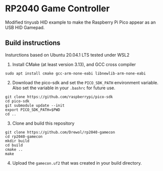 # RP2040 Game Controller
Modified tinyusb HID example to make the Raspberry Pi Pico appear as an USB HID Gamepad.

## Build instructions
Insturctions based on Ubuntu 20.04.1 LTS tested under WSL2

1. Install CMake (at least version 3.13), and GCC cross compiler
```
sudo apt install cmake gcc-arm-none-eabi libnewlib-arm-none-eabi
```

2. Download the pico-sdk and set the `PICO_SDK_PATH` environment variable. Also set the variable in your `.bashrc` for future use.
```
git clone https://github.com/raspberrypi/pico-sdk
cd pico-sdk
git submodule update --init
export PICO_SDK_PATH=$PWD
cd ..
```

3. Clone and build this repository
```
git clone https://github.com/Drewol/rp2040-gamecon
cd rp2040-gamecon
mkdir build
cd build
cmake ..
make
```

4. Upload the `gamecon.uf2` that was created in your build directory.